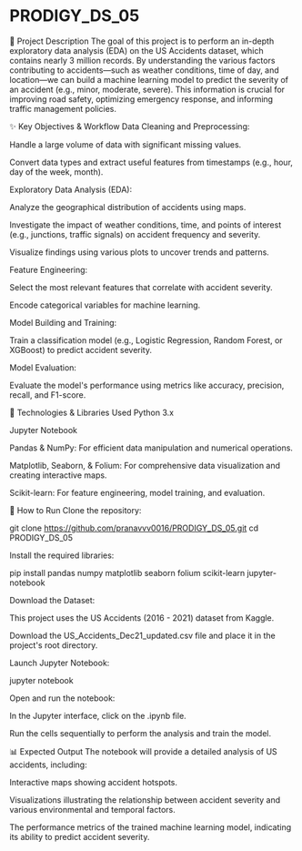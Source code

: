 ﻿# PRODIGY_DS_05

📝 Project Description
The goal of this project is to perform an in-depth exploratory data analysis (EDA) on the US Accidents dataset, which contains nearly 3 million records. By understanding the various factors contributing to accidents—such as weather conditions, time of day, and location—we can build a machine learning model to predict the severity of an accident (e.g., minor, moderate, severe). This information is crucial for improving road safety, optimizing emergency response, and informing traffic management policies.

✨ Key Objectives & Workflow
Data Cleaning and Preprocessing:

Handle a large volume of data with significant missing values.

Convert data types and extract useful features from timestamps (e.g., hour, day of the week, month).

Exploratory Data Analysis (EDA):

Analyze the geographical distribution of accidents using maps.

Investigate the impact of weather conditions, time, and points of interest (e.g., junctions, traffic signals) on accident frequency and severity.

Visualize findings using various plots to uncover trends and patterns.

Feature Engineering:

Select the most relevant features that correlate with accident severity.

Encode categorical variables for machine learning.

Model Building and Training:

Train a classification model (e.g., Logistic Regression, Random Forest, or XGBoost) to predict accident severity.

Model Evaluation:

Evaluate the model's performance using metrics like accuracy, precision, recall, and F1-score.

🔧 Technologies & Libraries Used
Python 3.x

Jupyter Notebook

Pandas & NumPy: For efficient data manipulation and numerical operations.

Matplotlib, Seaborn, & Folium: For comprehensive data visualization and creating interactive maps.

Scikit-learn: For feature engineering, model training, and evaluation.

🚀 How to Run
Clone the repository:

git clone https://github.com/pranavvv0016/PRODIGY_DS_05.git
cd PRODIGY_DS_05

Install the required libraries:

pip install pandas numpy matplotlib seaborn folium scikit-learn jupyter-notebook

Download the Dataset:

This project uses the US Accidents (2016 - 2021) dataset from Kaggle.

Download the US_Accidents_Dec21_updated.csv file and place it in the project's root directory.

Launch Jupyter Notebook:

jupyter notebook

Open and run the notebook:

In the Jupyter interface, click on the .ipynb file.

Run the cells sequentially to perform the analysis and train the model.

📊 Expected Output
The notebook will provide a detailed analysis of US accidents, including:

Interactive maps showing accident hotspots.

Visualizations illustrating the relationship between accident severity and various environmental and temporal factors.

The performance metrics of the trained machine learning model, indicating its ability to predict accident severity.
